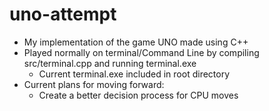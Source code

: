 # uno-attempt
- My implementation of the game UNO made using C++ 
- Played normally on terminal/Command Line by compiling src/terminal.cpp and running terminal.exe
  - Current terminal.exe included in root directory
- Current plans for moving forward:
  - Create a better decision process for CPU moves
